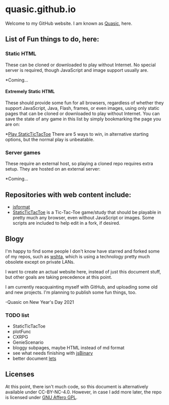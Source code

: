 # quasic.github.io
Welcome to my GitHub website.
I am known as [Quasic](//github.com/Quasic), here.

## List of Fun things to do, here:
### Static HTML
These can be cloned or downloaded to play without Internet. No special server is required, though JavaScript and image support usually are.

*Coming...
#### Extremely Static HTML
These should provide some fun for all browsers, regardless of whether they support JavaScript, Java, Flash, frames, or even images, using only static pages that can be cloned or downloaded to play without Internet. You can save the state of any game in this list by simply bookmarking the page you are on:

*[Play StaticTicTacToe](//quasic.github.io/StaticTicTacToe/tictactoe/t.html) There are 5 ways to win, in alternative starting options, but the normal play is unbeatable.
### Server games
These require an external host, so playing a cloned repo requires extra setup. They are hosted on an external server:

*Coming...

## Repositories with web content include:
* [jsformat](//quasic.github.io/jsformat)
* [StaticTicTacToe](//quasic.github.io/StaticTicTacToe) is a Tic-Tac-Toe game/study that should be playable in pretty much any browser, even without JavaScript or images. Some scripts are included to help edit in a fork, if desired.

## Blogy
I'm happy to find some people I don't know have starred
and forked some of my repos, such as [wshta](//github.com/Quasic/wshta),
which is using a technology pretty much obsolete except on private LANs.

I want to create an actual website here, instead of just this document stuff,
but other goals are taking precedence at this point.

I am currently reacquainting myself with GitHub, and uploading some old and new projects.
I'm planning to publish some fun things, too.

-Quasic on New Year's Day 2021

### TODO list
* StaticTicTacToe
* plotFunc
* CXRPG
* GenieScenario
* bloggy subpages, maybe HTML instead of md format
* see what needs finishing with [jsBinary](//GitHub.com/Quasic/jsBinary)
* better document [lets](//GitHub.com/Quasic/lets)

## Licenses
At this point, there isn't much code, so this document is alternatively available under CC-BY-NC-4.0. However, in case I add more later, the repo is licensed under [GNU Affero GPL](LICENSE).
